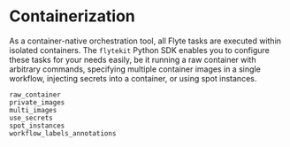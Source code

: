 # Containerization

As a container-native orchestration tool, all Flyte tasks are executed within isolated containers. The `flytekit` Python SDK enables you to configure these tasks for your needs
easily, be it running a raw container with arbitrary commands, specifying multiple
container images in a single workflow, injecting secrets into a container, or using
spot instances.


```{auto-examples-toc}
raw_container
private_images
multi_images
use_secrets
spot_instances
workflow_labels_annotations
```
